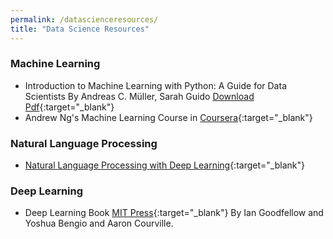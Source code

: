 ```yaml
---
permalink: /datascienceresources/
title: "Data Science Resources"
---
```


### Machine Learning
* Introduction to Machine Learning with Python: A Guide for Data Scientists By Andreas C. Müller, Sarah Guido [Download Pdf](https://github.com/shreyagopal/shreyagopal.github.io/blob/master/assets/docs/Introduction%20to%20Machine%20Learning%20with%20Python_A%20Guide%20for%20Data%20Scientists-By%20Andreas%20C.%20M%C3%BCller%2C%20Sarah%20Guido%20-%20O%E2%80%99Reilly%20Media%20(2016).pdf){:target="_blank"}
* Andrew Ng's Machine Learning Course in [Coursera](https://www.coursera.org/learn/machine-learning){:target="_blank"}

### Natural Language Processing
* [Natural Language Processing with Deep Learning](https://web.stanford.edu/class/archive/cs/cs224n/cs224n.1194/){:target="_blank"}


### Deep Learning
* Deep Learning Book [MIT Press](https://www.deeplearningbook.org/){:target="_blank"} By Ian Goodfellow and Yoshua Bengio and Aaron Courville.
